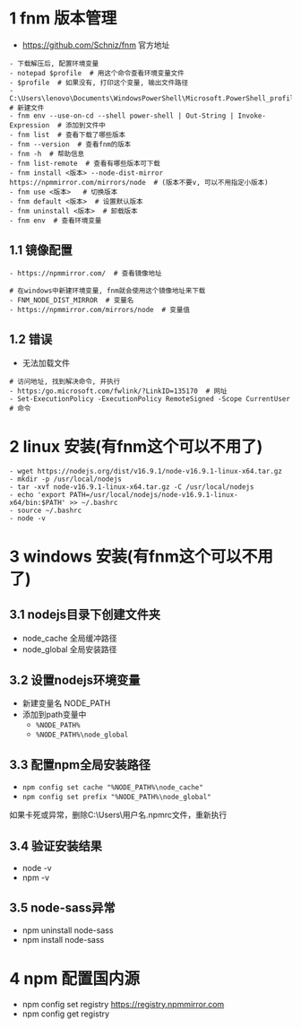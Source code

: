

# 1 fnm 版本管理


- https://github.com/Schniz/fnm  官方地址

```shell
- 下载解压后, 配置环境变量
- notepad $profile  # 用这个命令查看环境变量文件
- $profile  # 如果没有, 打印这个变量, 输出文件路径
- C:\Users\lenovo\Documents\WindowsPowerShell\Microsoft.PowerShell_profile.ps1  # 新建文件
- fnm env --use-on-cd --shell power-shell | Out-String | Invoke-Expression  # 添加到文件中
- fnm list  # 查看下载了哪些版本
- fnm --version  # 查看fnm的版本
- fnm -h  # 帮助信息
- fnm list-remote  # 查看有哪些版本可下载
- fnm install <版本> --node-dist-mirror https://npmmirror.com/mirrors/node  # (版本不要v, 可以不用指定小版本)
- fnm use <版本>   # 切换版本
- fnm default <版本>  # 设置默认版本
- fnm uninstall <版本>  # 卸载版本
- fnm env  # 查看环境变量
```


## 1.1 镜像配置


```shell
- https://npmmirror.com/  # 查看镜像地址

# 在windows中新建环境变量, fnm就会使用这个镜像地址来下载
- FNM_NODE_DIST_MIRROR  # 变量名
- https://npmmirror.com/mirrors/node  # 变量值
```


## 1.2 错误

- 无法加载文件

```shell
# 访问地址, 找到解决命令, 并执行
- https:/go.microsoft.com/fwlink/?LinkID=135170  # 网址
- Set-ExecutionPolicy -ExecutionPolicy RemoteSigned -Scope CurrentUser  # 命令
```


# 2 linux 安装(有fnm这个可以不用了)


```shell
- wget https://nodejs.org/dist/v16.9.1/node-v16.9.1-linux-x64.tar.gz
- mkdir -p /usr/local/nodejs 
- tar -xvf node-v16.9.1-linux-x64.tar.gz -C /usr/local/nodejs
- echo 'export PATH=/usr/local/nodejs/node-v16.9.1-linux-x64/bin:$PATH' >> ~/.bashrc
- source ~/.bashrc
- node -v
```


# 3 windows 安装(有fnm这个可以不用了)


## 3.1 nodejs目录下创建文件夹

- node_cache  全局缓冲路径
- node_global  全局安装路径

## 3.2 设置nodejs环境变量

- 新建变量名 NODE_PATH
- 添加到path变量中
  - `%NODE_PATH%`
  - `%NODE_PATH%\node_global`

## 3.3 配置npm全局安装路径

- `npm config set cache "%NODE_PATH%\node_cache"`
- `npm config set prefix "%NODE_PATH%\node_global"`

如果卡死或异常，删除C:\Users\用户名\.npmrc文件，重新执行

## 3.4 验证安装结果

- node -v
- npm -v

## 3.5 node-sass异常

- npm uninstall node-sass
- npm install node-sass


# 4 npm 配置国内源

- npm config set registry https://registry.npmmirror.com
- npm config get registry


